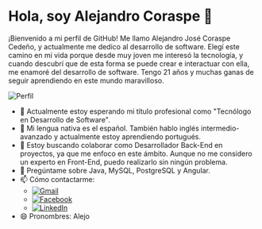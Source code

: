 # Hola, soy Alejandro Coraspe 👋

¡Bienvenido a mi perfil de GitHub! Me llamo Alejandro José Coraspe Cedeño, y actualmente me dedico al desarrollo de software. Elegí este camino en mi vida porque desde muy joven me interesó la tecnología, y cuando descubrí que de esta forma se puede crear e interactuar con ella, me enamoré del desarrollo de software. Tengo 21 años y muchas ganas de seguir aprendiendo en este mundo maravilloso.

![Perfil](https://scontent.fcue3-1.fna.fbcdn.net/v/t1.6435-9/173829190_466003847983167_7727668210667380514_n.jpg?_nc_cat=102&ccb=1-7&_nc_sid=be3454&_nc_ohc=p8nNP4Fnaq0AX_flIXG&_nc_ht=scontent.fcue3-1.fna&oh=00_AfDQys3pjTtnalkB2UPL_qtYaYPdthUevnV_85flCuf5bQ&oe=65C678E7)

- 🔭 Actualmente estoy esperando mi título profesional como "Tecnólogo en Desarrollo de Software".
- 🌱 Mi lengua nativa es el español. También hablo inglés intermedio-avanzado y actualmente estoy aprendiendo portugués.
- 👯 Estoy buscando colaborar como Desarrollador Back-End en proyectos, ya que me enfoco en este ámbito. Aunque no me considero un experto en Front-End, puedo realizarlo sin ningún problema.
- 💬 Pregúntame sobre Java, MySQL, PostgreSQL y Angular.
- 📫 Cómo contactarme:
  - [![Gmail](https://img.shields.io/badge/Gmail-D14836?style=for-the-badge&logo=gmail&logoColor=white)](mailto:coraspe.alejandro2@gmail.com)
  - [![Facebook](https://img.shields.io/badge/Facebook-1877F2?style=for-the-badge&logo=facebook&logoColor=white)](https://www.facebook.com/alejandro.coraspe.56)
  - [![LinkedIn](https://img.shields.io/badge/LinkedIn-0077B5?style=for-the-badge&logo=linkedin&logoColor=white)](https://linkedin.com/in/alejandro-coraspe-a7176a242)
- 😄 Pronombres: Alejo
